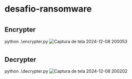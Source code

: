 # desafio-ransomware
#
## Encrypter
python .\encrypter.py
![Captura de tela 2024-12-08 200053](https://github.com/user-attachments/assets/a39fea0a-cb91-4332-a49d-e075d098943b)
#
## Decrypter
python .\decrypter.py
![Captura de tela 2024-12-08 200202](https://github.com/user-attachments/assets/b50a811a-1ff6-404a-b920-0cbc1b83fb2c)
